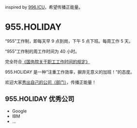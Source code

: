 inspired by [996.ICU](https://github.com/996icu/996.ICU)，希望传播正能量。


# 955.HOLIDAY

“955”工作制，即每天早 9 点到岗，下午 5 点下班。每周工作 5 天。

“955”工作制的周工作时间为 40 小时。

完全符合[《国务院关于职工工作时间的规定》](http://www.mohrss.gov.cn/SYrlzyhshbzb/zcfg/flfg/xzfg/201604/t20160412_237909.html)

955.HOLIDAY 是一种”注重工作效率，摒弃无意义的加班！”的态度。

欢迎大家[秀出自己的公司（部门）](https://github.com/955holiday/955.holiday/issues/new)，传播正能量！


## 955.HOLIDAY 优秀公司

* Google
* IBM
* ...


